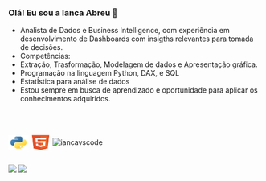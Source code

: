 ### Olá! Eu sou a Ianca Abreu 👋


- Analista de Dados e Business Intelligence, com experiência em desenvolvimento de Dashboards com insigths relevantes para tomada de decisões.
- Competências:
- Extração, Trasformação, Modelagem de dados e Apresentação gráfica.
- Programação na linguagem Python, DAX, e SQL
- EstatÍstica para análise de dados
- Estou sempre em busca de aprendizado e oportunidade para aplicar os conhecimentos adquiridos.
  ##
  

<br>
  <div style="display: inline_block"><br>
  <img align="center" alt="ianca-Python" height="30" width="40" src="https://raw.githubusercontent.com/devicons/devicon/master/icons/python/python-original.svg">
  <img align="center" alt="ianca-Python" height="30" width="40" src="https://raw.githubusercontent.com/devicons/devicon/master/icons/html5/html5-original.svg">
  <img align="center" alt="iancavscode" height="30" width="40" src="https://raw.githubsercontent.com/devicons/devicon/master/visual-studio-code-icons/vscode.svg">
        
    
</div>

##
  <div> 
  <a href="https://instagram.com/iancaabreu" target="_blank"><img src="https://img.shields.io/badge/-Instagram-%23E4405F?style=for-the-badge&logo=instagram&logoColor=white" target="_blank"></a>
  <a href="https://www.linkedin.com/in/ianca-abreu/" target="_blank"><img src="https://img.shields.io/badge/-LinkedIn-%230077B5?style=for-the-badge&logo=linkedin&logoColor=white" target="_blank"></a> 
  
</div>
